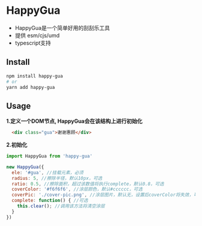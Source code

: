 # HappyGua
- HappyGua是一个简单好用的刮刮乐工具
- 提供 esm/cjs/umd
- typescript支持
## Install
```sh
npm install happy-gua
# or
yarn add happy-gua
```
## Usage
**1.定义一个DOM节点, HappyGua会在该结构上进行初始化**
```html
  <div class="gua">谢谢惠顾</div>
```
**2.初始化**
```js
import HappyGua from 'happy-gua'

new HappyGua({
  ele: '#gua', //挂载元素，必须
  radius: 5, //擦除半径，默认10px，可选
  ratio: 0.5, //擦除面积，超过该数值将执行complete，默认0.8，可选
  coverColor: '#f6f6f6', //涂层颜色，默认#cccccc，可选
  coverPic: './cover-pic.png', //涂层图片，默认无，设置后coverColor将失效，可选
  complete: function() { //可选
    this.clear(); //调用该方法将清空涂层
  }
})
```
